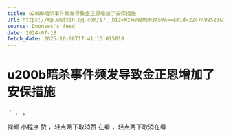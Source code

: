 ```yaml
---
title: u200b暗杀事件频发导致金正恩增加了安保措施
url: https://mp.weixin.qq.com/s?__biz=MzkwNzM0NzA5MA==&mid=2247499523&idx=1&sn=9822164db35b4278c8275de3bfa20dbc
source: Doonsec's feed
date: 2024-07-18
fetch_date: 2025-10-06T17:41:15.015818
---
```


# u200b暗杀事件频发导致金正恩增加了安保措施

：
，
。

视频
小程序
赞
，轻点两下取消赞
在看
，轻点两下取消在看